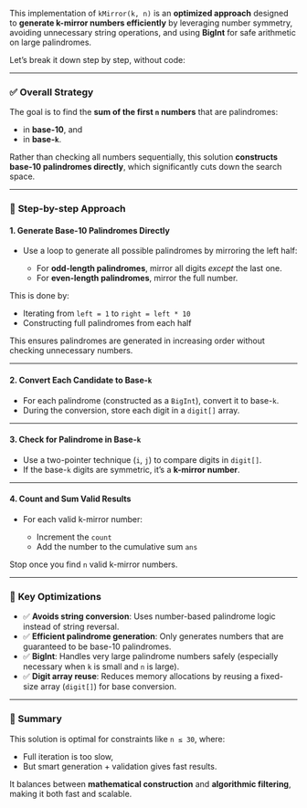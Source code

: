 This implementation of `kMirror(k, n)` is an **optimized approach** designed to **generate k-mirror numbers efficiently** by leveraging number symmetry, avoiding unnecessary string operations, and using **BigInt** for safe arithmetic on large palindromes.

Let’s break it down step by step, without code:

---

### ✅ **Overall Strategy**

The goal is to find the **sum of the first `n` numbers** that are palindromes:

* in **base-10**, and
* in **base-`k`**.

Rather than checking all numbers sequentially, this solution **constructs base-10 palindromes directly**, which significantly cuts down the search space.

---

### 🔢 **Step-by-step Approach**

#### 1. **Generate Base-10 Palindromes Directly**

* Use a loop to generate all possible palindromes by mirroring the left half:

  * For **odd-length palindromes**, mirror all digits *except* the last one.
  * For **even-length palindromes**, mirror the full number.

This is done by:

* Iterating from `left = 1` to `right = left * 10`
* Constructing full palindromes from each half

This ensures palindromes are generated in increasing order without checking unnecessary numbers.

---

#### 2. **Convert Each Candidate to Base-`k`**

* For each palindrome (constructed as a `BigInt`), convert it to base-`k`.
* During the conversion, store each digit in a `digit[]` array.

---

#### 3. **Check for Palindrome in Base-`k`**

* Use a two-pointer technique (`i`, `j`) to compare digits in `digit[]`.
* If the base-`k` digits are symmetric, it’s a **k-mirror number**.

---

#### 4. **Count and Sum Valid Results**

* For each valid k-mirror number:

  * Increment the `count`
  * Add the number to the cumulative sum `ans`

Stop once you find `n` valid k-mirror numbers.

---

### 📌 **Key Optimizations**

* ✅ **Avoids string conversion**: Uses number-based palindrome logic instead of string reversal.
* ✅ **Efficient palindrome generation**: Only generates numbers that are guaranteed to be base-10 palindromes.
* ✅ **BigInt**: Handles very large palindrome numbers safely (especially necessary when `k` is small and `n` is large).
* ✅ **Digit array reuse**: Reduces memory allocations by reusing a fixed-size array (`digit[]`) for base conversion.

---

### 🧠 Summary

This solution is optimal for constraints like `n ≤ 30`, where:

* Full iteration is too slow,
* But smart generation + validation gives fast results.

It balances between **mathematical construction** and **algorithmic filtering**, making it both fast and scalable.
